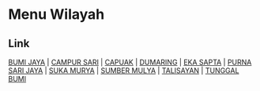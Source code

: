 # Menu Wilayah

## Link

[BUMI JAYA](https://github.com/gigit-pemilu/pemilu-2024-64-kalimantan-timur/tree/main/pilpres/hitung-suara/sub/64-kalimantan-timur/sub/03-berau/sub/02-talisayan/sub/2015-bumi-jaya)
 | 
[CAMPUR SARI](https://github.com/gigit-pemilu/pemilu-2024-64-kalimantan-timur/tree/main/pilpres/hitung-suara/sub/64-kalimantan-timur/sub/03-berau/sub/02-talisayan/sub/2014-campur-sari)
 | 
[CAPUAK](https://github.com/gigit-pemilu/pemilu-2024-64-kalimantan-timur/tree/main/pilpres/hitung-suara/sub/64-kalimantan-timur/sub/03-berau/sub/02-talisayan/sub/2023-capuak)
 | 
[DUMARING](https://github.com/gigit-pemilu/pemilu-2024-64-kalimantan-timur/tree/main/pilpres/hitung-suara/sub/64-kalimantan-timur/sub/03-berau/sub/02-talisayan/sub/2002-dumaring)
 | 
[EKA SAPTA](https://github.com/gigit-pemilu/pemilu-2024-64-kalimantan-timur/tree/main/pilpres/hitung-suara/sub/64-kalimantan-timur/sub/03-berau/sub/02-talisayan/sub/2021-eka-sapta)
 | 
[PURNA SARI JAYA](https://github.com/gigit-pemilu/pemilu-2024-64-kalimantan-timur/tree/main/pilpres/hitung-suara/sub/64-kalimantan-timur/sub/03-berau/sub/02-talisayan/sub/2019-purna-sari-jaya)
 | 
[SUKA MURYA](https://github.com/gigit-pemilu/pemilu-2024-64-kalimantan-timur/tree/main/pilpres/hitung-suara/sub/64-kalimantan-timur/sub/03-berau/sub/02-talisayan/sub/2018-suka-murya)
 | 
[SUMBER MULYA](https://github.com/gigit-pemilu/pemilu-2024-64-kalimantan-timur/tree/main/pilpres/hitung-suara/sub/64-kalimantan-timur/sub/03-berau/sub/02-talisayan/sub/2017-sumber-mulya)
 | 
[TALISAYAN](https://github.com/gigit-pemilu/pemilu-2024-64-kalimantan-timur/tree/main/pilpres/hitung-suara/sub/64-kalimantan-timur/sub/03-berau/sub/02-talisayan/sub/2003-talisayan)
 | 
[TUNGGAL BUMI](https://github.com/gigit-pemilu/pemilu-2024-64-kalimantan-timur/tree/main/pilpres/hitung-suara/sub/64-kalimantan-timur/sub/03-berau/sub/02-talisayan/sub/2016-tunggal-bumi)

